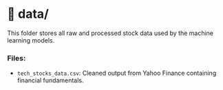 # 📂 data/

This folder stores all raw and processed stock data used by the machine learning models.

### Files:
- `tech_stocks_data.csv`: Cleaned output from Yahoo Finance containing financial fundamentals.